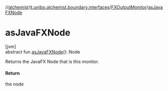 //[alchemist](../../../index.md)/[it.unibo.alchemist.boundary.interfaces](../index.md)/[FXOutputMonitor](index.md)/[asJavaFXNode](as-java-f-x-node.md)

# asJavaFXNode

[jvm]\
abstract fun [asJavaFXNode](as-java-f-x-node.md)(): Node

Returns the JavaFX Node that is this monitor.

#### Return

the node
